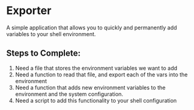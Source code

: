 # Exporter

A simple application that allows you to quickly and permanently add variables to your shell environment.

## Steps to Complete:

1. Need a file that stores the environment variables we want to add
2. Need a function to read that file, and export each of the vars into the environment
3. Need a function that adds new environment variables to the environment and the system configuration.
4. Need a script to add this functionality to your shell configuration



